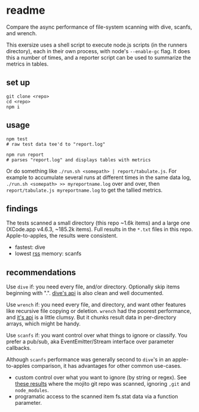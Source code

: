 # readme

Compare the async performance of file-system scanning with dive, scanfs, and wrench.

This exersize uses a shell script to execute node.js scripts (in the runners directory), each in their own process, with node's `--enable-gc` flag. It does this a number of times, and a reporter script can be used to summarize the metrics in tables.

## set up

    git clone <repo>
    cd <repo>
    npm i

## usage

    npm test
    # raw test data tee'd to "report.log"
    
    npm run report
    # parses "report.log" and displays tables with metrics

Or do something like `./run.sh <somepath> | report/tabulate.js`. For example to accumulate several runs at different times in the same data log, `./run.sh <somepath> >> myreportname.log` over and over, then `report/tabulate.js myreportname.log` to get the tallied metrics.

## findings

The tests scanned a small directory (this repo ~1.6k items) and a large one (XCode.app v4.6.3, ~185.2k items). Full results in the `*.txt` files in this repo. Apple-to-apples, the results were consistent.

* fastest: dive
* lowest [rss](http://en.wikipedia.org/wiki/Resident_set_size) memory: scanfs

## recommendations

Use `dive` if: you need every file, and/or directory. Optionally skip items beginning with ".". [dive's api](https://git.corp.yahoo.com/isao/benchmisc/blob/master/runners/dive.js) is also clean and well documented.

Use `wrench` if: you need every file, and directory, and want other features like recursive file copying or deletion. `wrench` had the poorest performance, and [it's api](https://git.corp.yahoo.com/isao/benchmisc/blob/master/runners/wrench.js) is a little clumsy. But it chunks result data in per-directory arrays, which might be handy.

Use `scanfs` if: you want control over what things to ignore or classify. You prefer a pub/sub, aka EventEmitter/Stream interface over parameter callbacks.

Although `scanfs` performance was generally second to `dive`'s in an apple-to-apples comparison, it has advantages for other common use-cases. 

* custom control over what you want to ignore (by string or regex). See [these results](https://git.corp.yahoo.com/isao/benchmisc/blob/master/results-morepo.txt) where the mojito git repo was scanned, ignoring `,git` and `node_modules`.
* programatic access to the scanned item fs.stat data via a function parameter.
